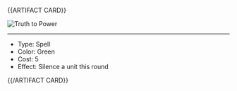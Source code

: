 <!-- ======================================

How to Contribute: https://ggs.wiki/r/howto

Artifact-specific info: https://github.com/GGS-ORG/artifact/blob/master/README.md

====================================== -->


{{ARTIFACT CARD}}

<!-- Card image goes here. -->

![Truth to Power](https://i.imgur.com/quT4Ati.jpg)

---

<!-- Card description goes here. -->

* Type: Spell
* Color: Green
* Cost: 5
* Effect: Silence a unit this round

{{/ARTIFACT CARD}}
